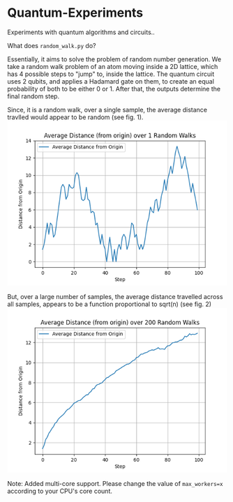 # Quantum-Experiments
Experiments with quantum algorithms and circuits..

What does ```random_walk.py``` do?

Essentially, it aims to solve the problem of random number generation. 
We take a random walk problem of an atom moving inside a 2D lattice, which has 4 possible steps to "jump" to, inside the lattice. The quantum circuit uses 2 qubits, and applies a Hadamard gate on them, to create an equal probability of both to be either 0 or 1. After that, the outputs determine the final random step.

Since, it is a random walk, over a single sample, the average distance travlled would appear to be random (see fig. 1). 
!['fig. 1'](Figure_1.png)

But, over a large number of samples, the average distance travelled across all samples, appears to be a function proportional to sqrt(n) (see fig. 2)
!['fig. 2'](Figure_2.png)

Note: Added multi-core support. Please change the value of ```max_workers=x``` according to your CPU's core count.